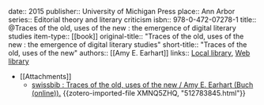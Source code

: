 date:: 2015
publisher:: University of Michigan Press
place:: Ann Arbor
series:: Editorial theory and literary criticism
isbn:: 978-0-472-07278-1
title:: @Traces of the old, uses of the new : the emergence of digital literary studies
item-type:: [[book]]
original-title:: "Traces of the old, uses of the new : the emergence of digital literary studies"
short-title:: "Traces of the old, uses of the new"
authors:: [[Amy E. Earhart]]
links:: [Local library](zotero://select/groups/2386895/items/KU22HI4U), [Web library](https://www.zotero.org/groups/2386895/items/KU22HI4U)

- [[Attachments]]
	- [swissbib : Traces of the old, uses of the new / Amy E. Earhart (Buch (online)).](https://baselbern.swissbib.ch/Record/512783845) {{zotero-imported-file XMNQ5ZHQ, "512783845.html"}}